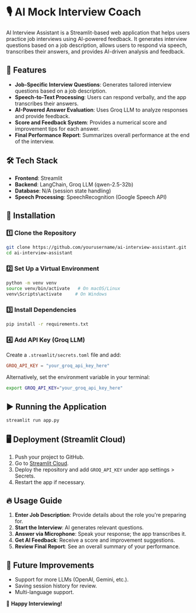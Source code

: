 # 🎙 AI Mock Interview Coach

AI Interview Assistant is a Streamlit-based web application that helps users practice job interviews using AI-powered feedback. It generates interview questions based on a job description, allows users to respond via speech, transcribes their answers, and provides AI-driven analysis and feedback.

## 🚀 Features
- **Job-Specific Interview Questions**: Generates tailored interview questions based on a job description.
- **Speech-to-Text Processing**: Users can respond verbally, and the app transcribes their answers.
- **AI-Powered Answer Evaluation**: Uses Groq LLM to analyze responses and provide feedback.
- **Score and Feedback System**: Provides a numerical score and improvement tips for each answer.
- **Final Performance Report**: Summarizes overall performance at the end of the interview.

## 🛠 Tech Stack
- **Frontend**: Streamlit
- **Backend**: LangChain, Groq LLM (qwen-2.5-32b)
- **Database**: N/A (session state handling)
- **Speech Processing**: SpeechRecognition (Google Speech API)

## 📌 Installation
### **1️⃣ Clone the Repository**
```bash
git clone https://github.com/yourusername/ai-interview-assistant.git
cd ai-interview-assistant
```

### **2️⃣ Set Up a Virtual Environment**
```bash
python -m venv venv
source venv/bin/activate   # On macOS/Linux
venv\Scripts\activate     # On Windows
```

### **3️⃣ Install Dependencies**
```bash
pip install -r requirements.txt
```

### **4️⃣ Add API Key (Groq LLM)**
Create a `.streamlit/secrets.toml` file and add:
```toml
GROQ_API_KEY = "your_groq_api_key_here"
```

Alternatively, set the environment variable in your terminal:
```bash
export GROQ_API_KEY="your_groq_api_key_here"
```

## ▶️ Running the Application
```bash
streamlit run app.py
```

## 🖥 Deployment (Streamlit Cloud)
1. Push your project to GitHub.
2. Go to [Streamlit Cloud](https://share.streamlit.io/).
3. Deploy the repository and add `GROQ_API_KEY` under app settings > Secrets.
4. Restart the app if necessary.

## 🔥 Usage Guide
1. **Enter Job Description**: Provide details about the role you're preparing for.
2. **Start the Interview**: AI generates relevant questions.
3. **Answer via Microphone**: Speak your response; the app transcribes it.
4. **Get AI Feedback**: Receive a score and improvement suggestions.
5. **Review Final Report**: See an overall summary of your performance.

## 🤖 Future Improvements
- Support for more LLMs (OpenAI, Gemini, etc.).
- Saving session history for review.
- Multi-language support.

🚀 **Happy Interviewing!**

